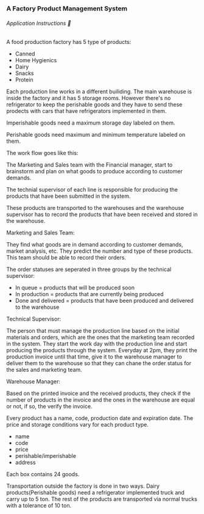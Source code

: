 ### A Factory Product Management System
###### Application Instructions :bookmark_tabs:

A food production factory has 5 type of products:
- Canned
- Home Hygienics
- Dairy
- Snacks
- Protein

Each production line works in a different builiding. The main warehouse is inside the factory and it has 5 storage rooms. However there's no refrigerator to keep the perishable goods and they have to send these prodects with cars that have refrigerators implemented in them.

Imperishable goods need a maximum storage day labeled on them.

Perishable goods need maximum and minimum temperature labeled on them.

The work flow goes like this:

The Marketing and Sales team with the Financial manager, start to brainstorm and plan on what goods to produce according to customer demands.

The technial supervisor of each line is responsible for producing the products that have been submitted in the system.

These products are transported to the warehouses and the warehouse supervisor has to 
record the products that have been received and stored in the warehouse.

Marketing and Sales Team:

They find what goods are in demand according to customer demands, market analysis, etc. They predict the number and type of these products. This team should be able to record their orders. 

The order statuses are seperated in three groups by the technical supervisor:

- In queue = products that will be produced soon
- In production = products that are currently being produced 
- Done and delivered = products that have been produced and delivered to the warehouse

Technical Supervisor:

The person that must manage the production line based on the initial materials and orders, which are the ones that the marketing team recorded in the system. They start the work day with the production line and start producing the products through the system. Everyday at 2pm, they print the production invoice until that time, give it to the warehouse manager to deliver them to the warehouse so that they can chane the order status for the sales and marketing team.

Warehouse Manager:

Based on the printed invoice and the received products, they check if the number of products in the invoice and the ones in the warehouse are equal or not, if so, the verify the invoice.

Every product has a name, code, production date and expiration date. The price and storage conditions vary for each product type.

- name
- code
- price
- perishable/imperishable
- address

Each box contains 24 goods.

Transportation outside the factory is done in two ways. Dairy products(Perishable goods) need a refrigerator implemented truck and carry up to 5 ton. The rest of the products are transported via normal trucks with a tolerance of 10 ton.


